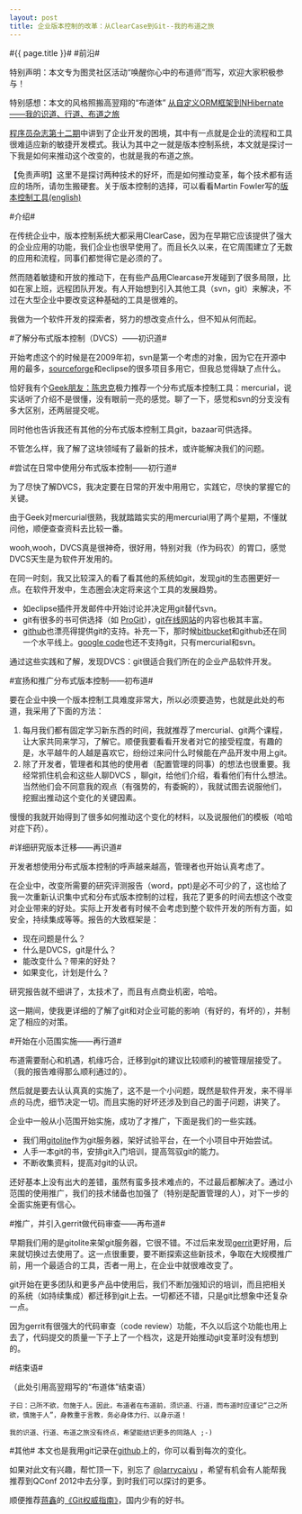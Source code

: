 ```yaml
---
layout: post
title: 企业版本控制的改革：从ClearCase到Git--我的布道之旅
---
```

#{{ page.title }}#
#前沿#

特别声明：本文专为图灵社区活动“唤醒你心中的布道师”而写，欢迎大家积极参与！

特别感想：本文的风格照搬高翌翔的“布道体” [从自定义ORM框架到NHibernate——我的识道、行道、布道之旅](http://www.ituring.com.cn/article/712)

[程序员杂志第十二期](http://www.programmer.com.cn/9072/)中讲到了企业开发的困境，其中有一点就是企业的流程和工具很难适应新的敏捷开发模式。我认为其中之一就是版本控制系统，本文就是探讨一下我是如何来推动这个改变的，也就是我的布道之旅。

【免责声明】这里不是探讨两种技术的好坏，而是如何推动变革，每个技术都有适应的场所，请勿生搬硬套。关于版本控制的选择，可以看看Martin Fowler写的[版本控制工具(english)](http://martinfowler.com/bliki/VersionControlTools.html)

#介绍#

在传统企业中，版本控制系统大都采用ClearCase，因为在早期它应该提供了强大的企业应用的功能，我们企业也很早使用了。而且长久以来，在它周围建立了无数的应用和流程，同事们都觉得它是必须的了。

然而随着敏捷和开放的推动下，在有些产品用Clearcase开发碰到了很多局限，比如在家上班，远程团队开发。有人开始想到引入其他工具（svn，git）来解决，不过在大型企业中要改变这种基础的工具是很难的。

我做为一个软件开发的探索者，努力的想改变点什么，但不知从何而起。

#了解分布式版本控制（DVCS）——初识道#

开始考虑这个的时候是在2009年初，svn是第一个考虑的对象，因为它在开源中用的最多，[sourceforge](http://sourceforge.net)和eclipse的很多项目多用它，但我总觉得缺了点什么。

恰好我有个[Geek朋友：陈忠克](http://weibo.com/ch3n2k)极力推荐一个分布式版本控制工具：mercurial，说实话听了介绍不是很懂，没有眼前一亮的感觉。聊了一下，感觉和svn的分支没有多大区别，还两层提交呢。

同时他也告诉我还有其他的分布式版本控制工具git，bazaar可供选择。

不管怎么样，我了解了这块领域有了最新的技术，或许能解决我们的问题。

#尝试在日常中使用分布式版本控制——初行道#

为了尽快了解DVCS，我决定要在日常的开发中用用它，实践它，尽快的掌握它的关键。

由于Geek对mercurial很熟，我就踏踏实实的用mercurial用了两个星期，不懂就问他，顺便查查资料去比较一番。

wooh,wooh，DVCS真是很神奇，很好用，特别对我（作为码农）的胃口，感觉DVCS天生是为软件开发用的。

在同一时刻，我又比较深入的看了看其他的系统如git，发现git的生态圈更好一点。在软件开发中，生态圈会决定将来这个工具的发展趋势。

 * 如eclipse插件开发邮件中开始讨论并决定用git替代svn。
 * git有很多的书可供选择（如 [ProGit](http://progit.org/)），[git在线网站](http://git-scm.com/)的内容也极其丰富。
 * [github](https://github.com/)也漂亮得提供git的支持。补充一下，那时候[bitbucket](http://bitbucket.org/)和github还在同一个水平线上。[google code](http://code.google.com/)也还不支持git，只有mercurial和svn。 
 
通过这些实践和了解，发现DVCS：git很适合我们所在的企业产品软件开发。

#宣扬和推广分布式版本控制——初布道#

要在企业中换一个版本控制工具难度非常大，所以必须要造势，也就是此处的布道，我采用了下面的方法：

   1. 每月我们都有固定学习新东西的时间，我就推荐了mercurial、git两个课程，让大家共同来学习，了解它。顺便我要看看开发者对它的接受程度，有趣的是，水平越牛的人越是喜欢它，纷纷过来问什么时候能在产品开发中用上git。
   2. 除了开发者，管理者和其他的使用者（配置管理的同事）的想法也很重要。我经常抓住机会和这些人聊DVCS ，聊git，给他们介绍，看看他们有什么想法。当然他们会不同意我的观点（有强势的，有委婉的），我就试图去说服他们，挖掘出推动这个变化的关键因素。
   
慢慢的我就开始得到了很多如何推动这个变化的材料，以及说服他们的模板（哈哈对症下药）。

#详细研究版本迁移——再识道#

开发者想使用分布式版本控制的呼声越来越高，管理者也开始认真考虑了。

在企业中，改变所需要的研究评测报告（word，ppt)是必不可少的了，这也给了我一次重新认识集中式和分布式版本控制的过程，我花了更多的时间去想这个改变对企业带来的好处。实际上开发者有时候不会考虑到整个软件开发的所有方面，如安全，持续集成等等。报告的大致框架是：

 * 现在问题是什么？
 * 什么是DVCS，git是什么？
 * 能改变什么？带来的好处？
 * 如果变化，计划是什么？

研究报告就不细讲了，太技术了，而且有点商业机密，哈哈。

这一期间，使我更详细的了解了git和对企业可能的影响（有好的，有坏的），并制定了相应的对策。

#开始在小范围实施——再行道#

布道需要耐心和机遇，机缘巧合，迁移到git的建议比较顺利的被管理层接受了。（我的报告难得那么顺利通过的）。

然后就是要去认认真真的实施了，这不是一个小问题，既然是软件开发，来不得半点的马虎，细节决定一切。而且实施的好坏还涉及到自己的面子问题，讲笑了。

企业中一般从小范围开始实施，成功了才推广，下面是我们的一些实践。

 * 我们用[gitolite](https://github.com/sitaramc/gitolite)作为git服务器，架好试验平台，在一个小项目中开始尝试。
 * 人手一本git的书，安排git入门培训，提高驾驭git的能力。
 * 不断收集资料，提高对git的认识。
 
还好基本上没有出大的差错，虽然有蛮多技术难点的，不过最后都解决了。通过小范围的使用推广，我们的技术储备也加强了（特别是配置管理的人），对下一步的全面实施更有信心。

#推广，并引入gerrit做代码审查——再布道#

早期我们用的是gitolite来架git服务器，它很不错。不过后来发现[gerrit](http://code.google.com/p/gerrit/)更好用，后来就切换过去使用了。这一点很重要，要不断探索这些新技术，争取在大规模推广前，用一个最适合的工具，否者一用上，在企业中就很难改变了。

git开始在更多团队和更多产品中使用后，我们不断加强知识的培训，而且把相关的系统（如持续集成）都迁移到git上去。一切都还不错，只是git比想象中还复杂一点。

因为gerrit有很强大的代码审查（code review）功能，不久以后这个功能也用上去了，代码提交的质量一下子上了一个档次，这是开始推动git变革时没有想到的。

#结束语#

（此处引用高翌翔写的“布道体”结束语）

    子曰：己所不欲，勿施于人。因此，布道者在布道前，须识道、行道，而布道时应谨记“己之所欲，慎施于人”，身教重于言教，务必身体力行、以身示道！

    我的识道、行道、布道之旅没有终点，希望能结识更多的同路人 ;-)

#其他#
本文也是我用git记录在[github](https://github.com/larrycai/larrycai.github.com)上的，你可以看到每次的变化。

如果对此文有兴趣，帮忙顶一下，别忘了 [@larrycaiyu](http://weibo.com/larrycaiyu) ，希望有机会有人能帮我推荐到QConf 2012中去分享，到时我们可以探讨的更多。

顺便推荐[蒋鑫](http://weibo.com/gotgit)的[《Git权威指南》](http://book.douban.com/subject/6526452/)，国内少有的好书。
